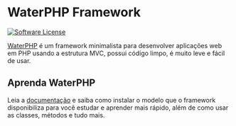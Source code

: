 # WaterPHP Framework

[![Software License](https://img.shields.io/badge/license-MIT-brightgreen.svg?style=flat-square)](LICENSE.txt)

[WaterPHP](http://www.waterphp.org) é um framework minimalista para desenvolver aplicações web em PHP usando a estrutura MVC, possui código limpo, é muito leve e fácil de usar.

## Aprenda WaterPHP

Leia a [documentação](http://waterphp.org/waterdoc) e saiba como instalar o modelo que o framework disponibiliza para você estudar e aprender mais rápido, além de como usar as classes, métodos e tudo mais.
